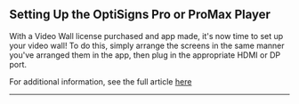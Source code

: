 ## Setting Up the OptiSigns Pro or ProMax Player

With a Video Wall license purchased and app made, it's now time to set up your video wall! To do this, simply arrange the screens in the same manner you've arranged them in the app, then plug in the appropriate HDMI or DP port.

For additional information, see the full article [here](https://support.optisigns.com/hc/en-us/articles/33382537925267)

---

